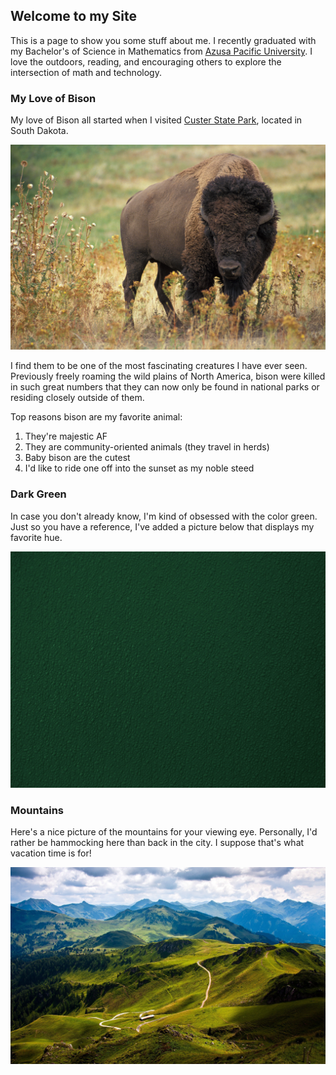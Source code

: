 ## Welcome to my Site

This is a page to show you some stuff about me.
I recently graduated with my Bachelor's of Science in Mathematics from [Azusa Pacific University](https://www.apu.edu/). I love the outdoors, reading, and encouraging others to explore the intersection of math and technology. 


### My Love of Bison

My love of Bison all started when I visited [Custer State Park](https://gfp.sd.gov/parks/detail/custer-state-park/), located in South Dakota.

![Image](American_bison_k5680-1.jpg)

I find them to be one of the most fascinating creatures I have ever seen. Previously freely roaming the wild plains of North America, bison were killed in such great numbers that they can now only be found in national parks or residing closely outside of them. 

Top reasons bison are my favorite animal: 
1. They're majestic AF
2. They are community-oriented animals (they travel in herds)
3. Baby bison are the cutest
4. I'd like to ride one off into the sunset as my noble steed 

### Dark Green

In case you don't already know, I'm kind of obsessed with the color green. Just so you have a reference, I've added a picture below that displays my favorite hue. 

![Image](bumpy-forest-green-plastic-texture.jpg)

### Mountains

Here's a nice picture of the mountains for your viewing eye. Personally, I'd rather be hammocking here than back in the city. I suppose that's what vacation time is for! 

![Image](greenmountains.jpg)
